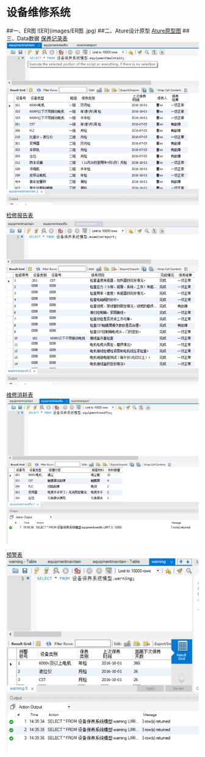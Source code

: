 # 设备维修系统
##一、ER图
![ER](images/ER图 .jpg)
##二、Ature设计原型
[Ature原型图](设备保养原型.rp)
##三、Data数据
[保养记录表](数据/设备保养系统模型_equipmentmaintain.sql)  
![data1.jpg](images/data1.jpg)  

[检修报告表](数据/设备保养系统模型_examinereport.sql)  
![data3.jpg](images/data3.jpg)  

[维修消耗表](数据/设备保养系统模型_equipmentneedfix.sql)  
![data2.jpg](images/data2.jpg)  

[预警表](数据/设备保养系统模型_warning.sql)  
![data4.jpg](images/data4.jpg)
